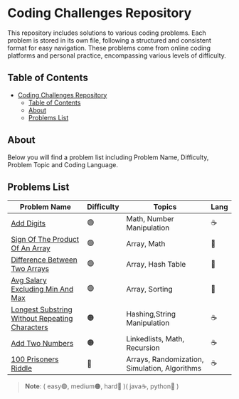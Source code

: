 # Coding Challenges Repository
This repository includes solutions to various coding problems. Each problem is stored in its own file, following a structured and consistent format for easy navigation. These problems come from online coding platforms and personal practice, encompassing various levels of difficulty.

## Table of Contents
- [Coding Challenges Repository](#coding-challenges-repository)
  - [Table of Contents](#table-of-contents)
  - [About](#about)
  - [Problems List](#problems-list)

## About
Below you will find a problem list including Problem Name, Difficulty, Problem Topic and Coding Language.

## Problems List
| Problem Name                                                                                 | Difficulty | Topics                                        | Lang |
|----------------------------------------------------------------------------------------------|------------|-----------------------------------------------|------|
| [Add Digits](AddDigits)                                                                      | 🟢         | Math, Number Manipulation                     | ☕️   |
| [Sign Of The Product Of An Array](SignOfTheProductOfAnArray)                                 | 🟢         | Array, Math                                   | 🐍   |
| [Difference Between Two Arrays](DifferenceBetweenTwoArrays)                                  | 🟢         | Array, Hash Table                             | 🐍   |
| [Avg Salary Excluding Min And Max](AvgSalaryExcludingMinAndMax)                              | 🟢         | Array, Sorting                                | 🐍   |
| [Longest Substring Without Repeating Characters](LongestSubstringWithoutRepeatingCharacters) | 🟠         | Hashing,String Manipulation                   | ☕️   |
| [Add Two Numbers](AddTwoNumbers)                                                             | 🟠         | Linkedlists, Math, Recursion                  | ☕    |
| [100 Prisoners Riddle](Prisoners)                                                            | 🔴         | Arrays, Randomization, Simulation, Algorithms | ☕    |

>**Note**: ( easy🟢, medium🟠, hard🔴 )( java☕, python🐍 )
